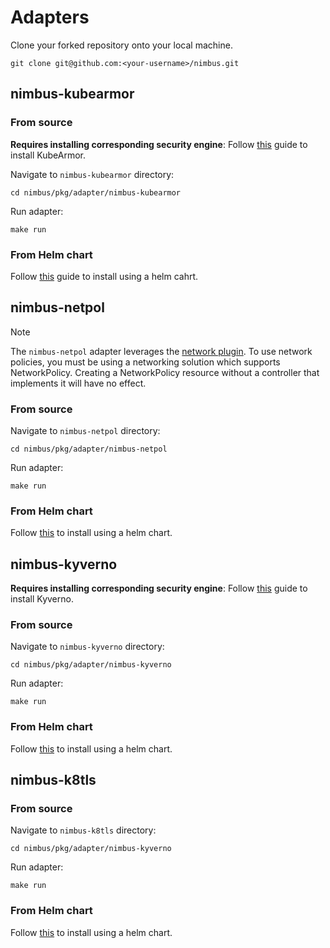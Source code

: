 # Adapters

Clone your forked repository onto your local machine.

```shell
git clone git@github.com:<your-username>/nimbus.git
```

## nimbus-kubearmor

### From source

**Requires installing corresponding security engine**:
Follow [this](https://docs.kubearmor.io/kubearmor/quick-links/deployment_guide) guide to install
KubeArmor.

Navigate to `nimbus-kubearmor` directory:

```shell
cd nimbus/pkg/adapter/nimbus-kubearmor
```

Run adapter:

```shell
make run
```

### From Helm chart

Follow [this](../../deployments/nimbus-kubearmor/Readme.md) guide to install using a helm cahrt.

## nimbus-netpol

> [!Note]
> The `nimbus-netpol` adapter leverages
> the [network plugin](https://kubernetes.io/docs/concepts/extend-kubernetes/compute-storage-net/network-plugins/).
> To use network policies, you must be using a networking solution which supports NetworkPolicy. Creating a
> NetworkPolicy resource without a controller that implements it will have no effect.

### From source

Navigate to `nimbus-netpol` directory:

```shell
cd nimbus/pkg/adapter/nimbus-netpol
```

Run adapter:

```shell
make run
```

### From Helm chart

Follow [this](../../deployments/nimbus-netpol/Readme.md) to install using a helm chart.

## nimbus-kyverno

**Requires installing corresponding security engine**:
Follow [this](https://kyverno.io/docs/installation/) guide to install
Kyverno.

### From source

Navigate to `nimbus-kyverno` directory:

```shell
cd nimbus/pkg/adapter/nimbus-kyverno
```

Run adapter:

```shell
make run
```

### From Helm chart

Follow [this](../../deployments/nimbus-kyverno/Readme.md) to install using a helm chart.

## nimbus-k8tls

### From source

Navigate to `nimbus-k8tls` directory:

```shell
cd nimbus/pkg/adapter/nimbus-kyverno
```

Run adapter:

```shell
make run
```

### From Helm chart

Follow [this](../../deployments/nimbus-k8tls/Readme.md) to install using a helm chart.
